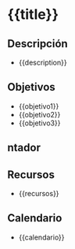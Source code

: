 # {{title}}
## Descripción
* {{description}}
## Objetivos
* {{objetivo1}}
* {{objetivo2}}
* {{objetivo3}}
## ntador 
## Recursos
* {{recursos}}
## Calendario
* {{calendario}}
